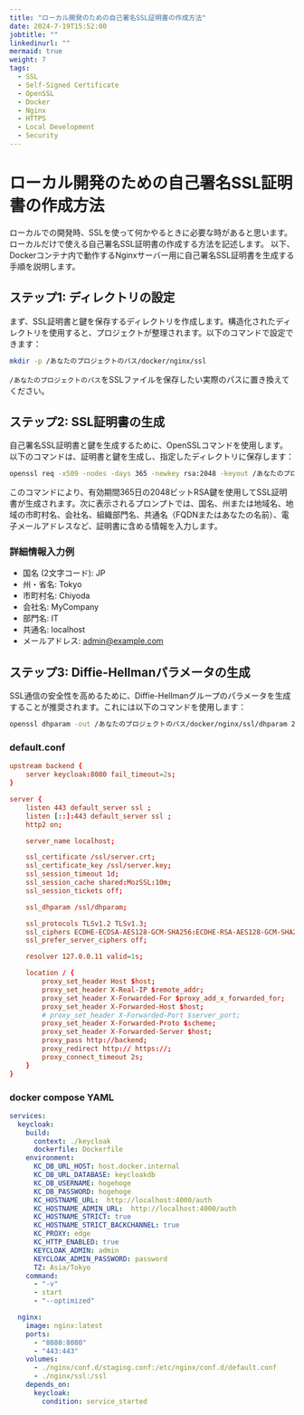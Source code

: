 ```yaml
---
title: "ローカル開発のための自己署名SSL証明書の作成方法"
date: 2024-7-19T15:52:00
jobtitle: ""
linkedinurl: ""
mermaid: true
weight: 7
tags:
  - SSL
  - Self-Signed Certificate
  - OpenSSL
  - Docker
  - Nginx
  - HTTPS
  - Local Development
  - Security
---
```


# ローカル開発のための自己署名SSL証明書の作成方法

ローカルでの開発時、SSLを使って何かやるときに必要な時があると思います。
ローカルだけで使える自己署名SSL証明書の作成する方法を記述します。
以下、Dockerコンテナ内で動作するNginxサーバー用に自己署名SSL証明書を生成する手順を説明します。

## ステップ1: ディレクトリの設定

まず、SSL証明書と鍵を保存するディレクトリを作成します。構造化されたディレクトリを使用すると、プロジェクトが整理されます。以下のコマンドで設定できます：

```bash
mkdir -p /あなたのプロジェクトのパス/docker/nginx/ssl
```

`/あなたのプロジェクトのパス`をSSLファイルを保存したい実際のパスに置き換えてください。

## ステップ2: SSL証明書の生成

自己署名SSL証明書と鍵を生成するために、OpenSSLコマンドを使用します。以下のコマンドは、証明書と鍵を生成し、指定したディレクトリに保存します：

```bash
openssl req -x509 -nodes -days 365 -newkey rsa:2048 -keyout /あなたのプロジェクトのパス/docker/nginx/ssl/server.key -out /あなたのプロジェクトのパス/docker/nginx/ssl/server.crt
```

このコマンドにより、有効期間365日の2048ビットRSA鍵を使用してSSL証明書が生成されます。次に表示されるプロンプトでは、国名、州または地域名、地域の市町村名、会社名、組織部門名、共通名（FQDNまたはあなたの名前）、電子メールアドレスなど、証明書に含める情報を入力します。

### 詳細情報入力例

- 国名 (2文字コード): JP
- 州・省名: Tokyo
- 市町村名: Chiyoda
- 会社名: MyCompany
- 部門名: IT
- 共通名: localhost
- メールアドレス: <admin@example.com>

## ステップ3: Diffie-Hellmanパラメータの生成

SSL通信の安全性を高めるために、Diffie-Hellmanグループのパラメータを生成することが推奨されます。これには以下のコマンドを使用します：

```bash
openssl dhparam -out /あなたのプロジェクトのパス/docker/nginx/ssl/dhparam 2048
```

### default.conf

```conf
upstream backend {
    server keycloak:8080 fail_timeout=2s;
}

server {
    listen 443 default_server ssl ;
    listen [::]:443 default_server ssl ;
    http2 on;

    server_name localhost;

    ssl_certificate /ssl/server.crt;
    ssl_certificate_key /ssl/server.key;
    ssl_session_timeout 1d;
    ssl_session_cache shared:MozSSL:10m;
    ssl_session_tickets off;

    ssl_dhparam /ssl/dhparam;

    ssl_protocols TLSv1.2 TLSv1.3;
    ssl_ciphers ECDHE-ECDSA-AES128-GCM-SHA256:ECDHE-RSA-AES128-GCM-SHA256:ECDHE-ECDSA-AES256-GCM-SHA384:ECDHE-RSA-AES256-GCM-SHA384:ECDHE-ECDSA-CHACHA20-POLY1305:ECDHE-RSA-CHACHA20-POLY1305:DHE-RSA-AES128-GCM-SHA256:DHE-RSA-AES256-GCM-SHA384:DHE-RSA-CHACHA20-POLY1305;
    ssl_prefer_server_ciphers off;

    resolver 127.0.0.11 valid=1s;

    location / {
        proxy_set_header Host $host;
        proxy_set_header X-Real-IP $remote_addr;
        proxy_set_header X-Forwarded-For $proxy_add_x_forwarded_for;
        proxy_set_header X-Forwarded-Host $host;
        # proxy_set_header X-Forwarded-Port $server_port;
        proxy_set_header X-Forwarded-Proto $scheme;
        proxy_set_header X-Forwarded-Server $host;
        proxy_pass http://backend;
        proxy_redirect http:// https://;
        proxy_connect_timeout 2s;
    }
}

```

### docker compose YAML

```yaml
services:
  keycloak:
    build:
      context: ./keycloak
      dockerfile: Dockerfile
    environment:
      KC_DB_URL_HOST: host.docker.internal
      KC_DB_URL_DATABASE: keycloakdb
      KC_DB_USERNAME: hogehoge
      KC_DB_PASSWORD: hogehoge
      KC_HOSTNAME_URL:  http://localhost:4000/auth
      KC_HOSTNAME_ADMIN_URL:  http://localhost:4000/auth
      KC_HOSTNAME_STRICT: true
      KC_HOSTNAME_STRICT_BACKCHANNEL: true
      KC_PROXY: edge
      KC_HTTP_ENABLED: true
      KEYCLOAK_ADMIN: admin
      KEYCLOAK_ADMIN_PASSWORD: password
      TZ: Asia/Tokyo
    command:
      - "-v"
      - start
      - "--optimized"

  nginx:
    image: nginx:latest
    ports:
      - "8080:8080"
      - "443:443"
    volumes:
      - ./nginx/conf.d/staging.conf:/etc/nginx/conf.d/default.conf
      - ./nginx/ssl:/ssl
    depends_on:
      keycloak:
        condition: service_started

```
